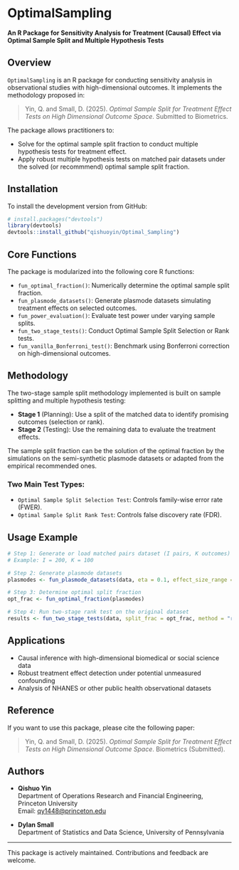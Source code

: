 # OptimalSampling

**An R Package for Sensitivity Analysis for Treatment (Causal) Effect via Optimal Sample Split and Multiple Hypothesis Tests**

## Overview

`OptimalSampling` is an R package for conducting sensitivity analysis in observational studies with high-dimensional outcomes. It implements the methodology proposed in:

> Yin, Q. and Small, D. (2025). *Optimal Sample Split for Treatment Effect Tests on High Dimensional Outcome Space*. Submitted to Biometrics.

The package allows practitioners to:

- Solve for the optimal sample split fraction to conduct multiple hypothesis tests for treatment effect.
- Apply robust multiple hypothesis tests on matched pair datasets under the solved (or recommmend) optimal sample split fraction. 

## Installation

To install the development version from GitHub:

```R
# install.packages("devtools")
library(devtools)
devtools::install_github("qishuoyin/Optimal_Sampling")
```

## Core Functions

The package is modularized into the following core R functions:

- `fun_optimal_fraction()`: Numerically determine the optimal sample split fraction.
- `fun_plasmode_datasets()`: Generate plasmode datasets simulating treatment effects on selected outcomes.
- `fun_power_evaluation()`: Evaluate test power under varying sample splits.
- `fun_two_stage_tests()`: Conduct Optimal Sample Split Selection or Rank tests.
- `fun_vanilla_Bonferroni_test()`: Benchmark using Bonferroni correction on high-dimensional outcomes.

## Methodology

The two-stage sample split methodology implemented is built on sample splitting and multiple hypothesis testing:

- **Stage 1** (Planning): Use a split of the matched data to identify promising outcomes (selection or rank).
- **Stage 2** (Testing): Use the remaining data to evaluate the treatment effects.

The sample split fraction can be the solution of the optimal fraction by the simulations on the semi-synthetic plasmode datasets or adapted from the empirical recommended ones. 

### Two Main Test Types:

- `Optimal Sample Split Selection Test`: Controls family-wise error rate (FWER).
- `Optimal Sample Split Rank Test`: Controls false discovery rate (FDR).

## Usage Example

```R
# Step 1: Generate or load matched pairs dataset (I pairs, K outcomes)
# Example: I = 200, K = 100

# Step 2: Generate plasmode datasets
plasmodes <- fun_plasmode_datasets(data, eta = 0.1, effect_size_range = c(0.05, 0.2))

# Step 3: Determine optimal split fraction
opt_frac <- fun_optimal_fraction(plasmodes)

# Step 4: Run two-stage rank test on the original dataset
results <- fun_two_stage_tests(data, split_frac = opt_frac, method = "rank")
```

## Applications

- Causal inference with high-dimensional biomedical or social science data
- Robust treatment effect detection under potential unmeasured confounding
- Analysis of NHANES or other public health observational datasets

## Reference

If you want to use this package, please cite the following paper:

> Yin, Q. and Small, D. (2025). *Optimal Sample Split for Treatment Effect Tests on High Dimensional Outcome Space*. Biometrics (Submitted).

## Authors

- **Qishuo Yin**\
  Department of Operations Research and Financial Engineering, Princeton University\
  Email: [qy1448@princeton.edu](mailto\:qy1448@princeton.edu)

- **Dylan Small**\
  Department of Statistics and Data Science, University of Pennsylvania

---

This package is actively maintained. Contributions and feedback are welcome.


